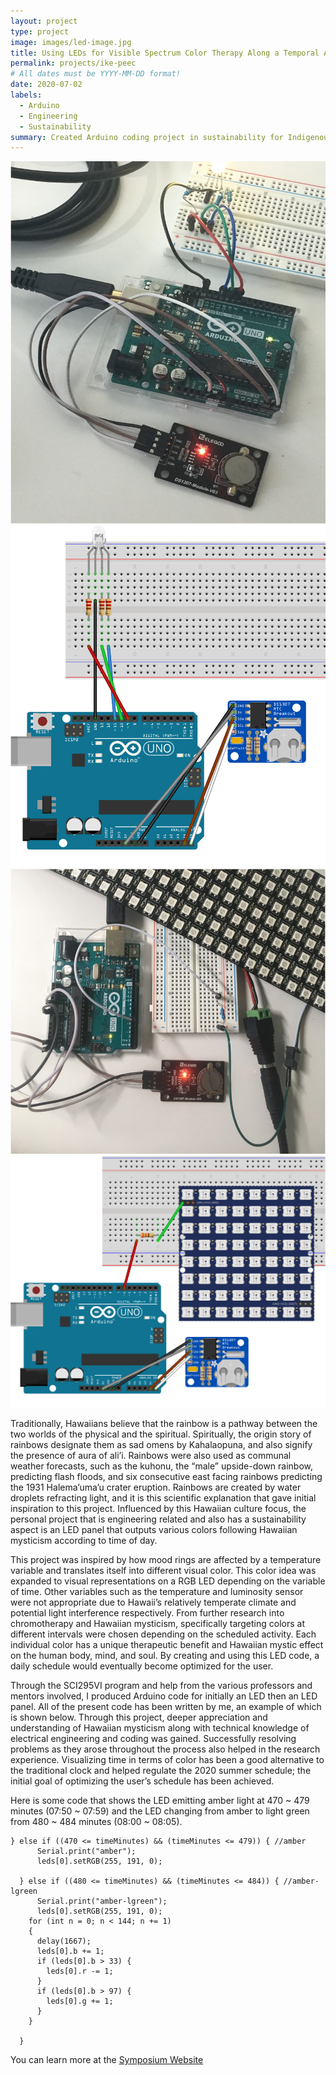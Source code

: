 ```yaml
---
layout: project
type: project
image: images/led-image.jpg
title: Using LEDs for Visible Spectrum Color Therapy Along a Temporal Axis
permalink: projects/ike-peec
# All dates must be YYYY-MM-DD format!
date: 2020-07-02
labels:
  - Arduino
  - Engineering
  - Sustainability
summary: Created Arduino coding project in sustainability for Indigenous Knowledge in Engineering, PEEC II.
---
```


<div class="ui small rounded images">
  <img class="ui image" src="../images/rgb-led.jpg">
  <img class="ui image" src="../images/rgb-led-diagram.png">
  <img class="ui image" src="../images/panel-led.jpg">
  <img class="ui image" src="../images/panel-led-diagram.png">
</div>

Traditionally, Hawaiians believe that the rainbow is a pathway between the two worlds of the physical and the spiritual. Spiritually, the origin story of rainbows designate them as sad omens by Kahalaopuna, and also signify the presence of aura of ali’i. Rainbows were also used as communal weather forecasts, such as the kuhonu, the “male” upside-down rainbow, predicting flash floods, and six consecutive east facing rainbows predicting the 1931 Halema’uma’u crater eruption. Rainbows are created by water droplets refracting light, and it is this scientific explanation that gave initial inspiration to this project. Influenced by this Hawaiian culture focus, the personal project that is engineering related and also has a sustainability aspect is an LED panel that outputs various colors following Hawaiian mysticism according to time of day. 

This project was inspired by how mood rings are affected by a temperature variable and translates itself into different visual color. This color idea was expanded to visual representations on a RGB LED depending on the variable of time. Other variables such as the temperature and luminosity sensor were not appropriate due to Hawaii’s relatively temperate climate and potential light interference respectively. From further research into chromotherapy and Hawaiian mysticism, specifically targeting colors at different intervals were chosen depending on the scheduled activity. Each individual color has a unique therapeutic benefit and Hawaiian mystic effect on the human body, mind, and soul. By creating and using this LED code, a daily schedule would eventually become optimized for the user.

Through the SCI295VI program and help from the various professors and mentors involved, I produced Arduino code for initially an LED then an LED panel. All of the present code has been written by me, an example of which is shown below. Through this project, deeper appreciation and understanding of Hawaiian mysticism along with technical knowledge of electrical engineering and coding was gained. Successfully resolving problems as they arose throughout the process also helped in the research experience. Visualizing time in terms of color has been a good alternative to the traditional clock and helped regulate the 2020 summer schedule; the initial goal of optimizing the user’s schedule has been achieved.

Here is some code that shows the LED emitting amber light at 470 ~ 479 minutes (07:50 ~ 07:59) and the LED changing from amber to light green from 480 ~ 484 minutes (08:00 ~ 08:05).

```
} else if ((470 <= timeMinutes) && (timeMinutes <= 479)) { //amber
      Serial.print("amber");
      leds[0].setRGB(255, 191, 0);

  } else if ((480 <= timeMinutes) && (timeMinutes <= 484)) { //amber-lgreen
      Serial.print("amber-lgreen");
      leds[0].setRGB(255, 191, 0);
    for (int n = 0; n < 144; n += 1)
    {
      delay(1667);
      leds[0].b += 1;
      if (leds[0].b > 33) {
        leds[0].r -= 1;
      }
      if (leds[0].b > 97) {
        leds[0].g += 1;
      }
    }
      
  }
```

You can learn more at the [Symposium Website](https://sites.google.com/hawaii.edu/2020peeciisymposium/kapcc/kelly-hwang?authuser=0)
